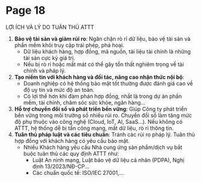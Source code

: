 # Page 18

LỢI ÍCH VÀ LÝ DO TUÂN THỦ ATTT

1.  **Bảo vệ tài sản và giảm rủi ro**: Ngăn chặn rò rỉ dữ liệu, bảo vệ tài sản và phần mềm khỏi truy cập trái phép, phá hoại.
    *   Dữ liệu khách hàng, hợp đồng, mã nguồn, tài liệu tài chính là những tài sản cực kỳ giá trị.
    *   Nếu bị rò rỉ hoặc mất mát có thể gây tổn thất nghiêm trọng về tài chính và pháp lý.
2.  **Tạo niềm tin với khách hàng và đối tác, nâng cao nhận thức nội bộ**:
    *   Doanh nghiệp có hệ thống bảo mật tốt thường được đánh giá cao về độ uy tín và mức độ an toàn.
    *   Có lợi thế hơn khi đàm phán hợp đồng, nhất là trong dự án phần mềm, tài chính, chăm sóc sức khỏe, ngân hàng...
3.  **Hỗ trợ chuyển đổi số và phát triển bền vững**: Giúp Công ty phát triển bền vững trong môi trường số nhiều rủi ro.
    Chuyển đổi số làm tăng mức độ phụ thuộc vào công nghệ (Cloud, IoT, AI, SaaS…). Nếu không có ATTT, hệ thống dễ bị tấn công mạng, mất dữ liệu, rò rỉ thông tin.
4.  **Tuân thủ pháp luật và các tiêu chuẩn**: Tránh các rủi ro pháp lý. Tuân thủ hợp đồng với khách hàng có yêu cầu bảo mật.
    *   Nhiều Khách hàng yêu cầu Nhà cung ứng sản phẩm/dịch vụ bắt buộc tuân thủ các quy định ATTT như:
        *   Luật An ninh mạng, Luật bảo vệ dữ liệu cá nhân (PDPA), Nghị định 13/2023/NĐ-CP...
        *   Các chuẩn quốc tế: ISO/IEC 27001,...